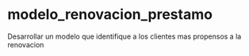 # modelo_renovacion_prestamo
Desarrollar un modelo que identifique a los clientes mas propensos a la renovacion
